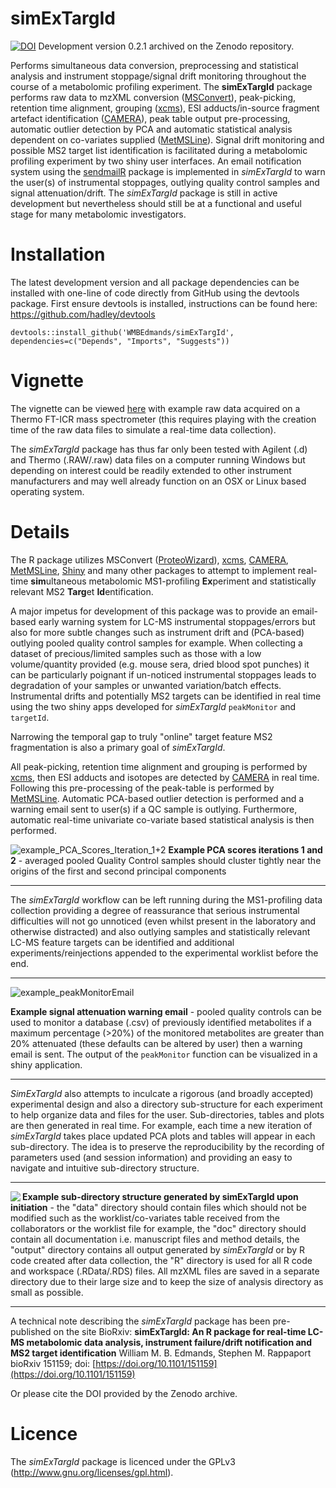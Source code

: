 simExTargId 
===========
[![DOI](https://zenodo.org/badge/DOI/10.5281/zenodo.806838.svg)](https://doi.org/10.5281/zenodo.806838) Development version 0.2.1 archived on the Zenodo repository. 

Performs simultaneous data conversion, preprocessing and statistical analysis and instrument stoppage/signal drift monitoring throughout the course of a metabolomic profiling experiment. The **simExTargId** package performs raw data to mzXML conversion ([MSConvert](http://proteowizard.sourceforge.net/)), peak-picking, retention time alignment, grouping ([xcms](https://bioconductor.org/packages/release/bioc/html/xcms.html)), ESI adducts/in-source fragment artefact identification ([CAMERA](https://bioconductor.org/packages/release/bioc/html/CAMERA.html)), peak table output pre-processing, automatic outlier detection by PCA and automatic  statistical analysis dependent on co-variates supplied ([MetMSLine](https://github.com/WMBEdmands/MetMSLine)). Signal drift monitoring and possible MS2 target list identification is facilitated during a metabolomic profiling experiment by two shiny user interfaces. An email notification system using the [sendmailR](https://cran.r-project.org/web/packages/sendmailR/index.html)
package is implemented in *simExTargId* to warn the user(s) of instrumental stoppages, outlying quality control samples and signal attenuation/drift. The *simExTargId* package is still in active development but nevertheless should still be at a functional and useful stage for many metabolomic investigators.

Installation
===============
The latest development version and all package dependencies can be installed with one-line of code directly from GitHub using the devtools package. First ensure devtools is installed, instructions can be found here: https://github.com/hadley/devtools
```{r}
devtools::install_github('WMBEdmands/simExTargId', dependencies=c("Depends", "Imports", "Suggests"))
```

Vignette
========
The vignette can be viewed [here](http://bit.ly/2rUQSAk) with example raw data acquired on a Thermo FT-ICR mass spectrometer (this requires playing with the creation time of the raw data files to simulate a real-time data collection).

The *simExTargId* package has thus far only been tested with Agilent (.d) and Thermo (.RAW/.raw) data files on a computer running Windows but depending on interest could be readily extended to other instrument manufacturers and may well already function on an OSX or Linux based operating system.

Details 
=======
The R package utilizes MSConvert ([ProteoWizard](http://proteowizard.sourceforge.net/)), [xcms](https://bioconductor.org/packages/release/bioc/html/xcms.html), [CAMERA](https://bioconductor.org/packages/release/bioc/html/CAMERA.html), [MetMSLine](https://github.com/WMBEdmands/MetMSLine), [Shiny](https://shiny.rstudio.com/) and many other packages to attempt to implement real-time **sim**ultaneous metabolomic MS1-profiling **Ex**periment and statistically relevant MS2 **Targ**et **Id**entification.

A major impetus for development of this package was to provide an email-based early warning system for LC-MS instrumental stoppages/errors but also for more subtle changes such as instrument drift and (PCA-based) outlying pooled quality control samples for example. When collecting a dataset of precious/limited samples such as those with a low volume/quantity provided (e.g. mouse sera, dried blood spot punches) it can be particularly poignant if un-noticed instrumental stoppages leads to degradation of your samples or unwanted variation/batch effects.
Instrumental drifts and potentially MS2 targets can be identified in real time using the two shiny apps developed for *simExTargId* `peakMonitor` and `targetId`.

Narrowing the temporal gap to truly "online" target feature MS2 fragmentation is also a primary goal of *simExTargId*. 

All peak-picking, retention time alignment and grouping is performed by [xcms](https://bioconductor.org/packages/release/bioc/html/xcms.html), then ESI adducts and isotopes are detected by [CAMERA](https://bioconductor.org/packages/release/bioc/html/CAMERA.html) in real time. Following this pre-processing of the peak-table is performed by [MetMSLine](https://github.com/WMBEdmands/MetMSLine). Automatic PCA-based outlier detection is performed and a warning email sent to user(s) if a QC sample is outlying. Furthermore, automatic real-time univariate co-variate based statistical analysis is then performed. 

![example_PCA_Scores_Iteration_1+2](https://github.com/WMBEdmands/simExTargId/blob/master/inst/extdata/pcaOutId_scores_iter1_2.png)
**Example PCA scores iterations 1 and 2** - averaged pooled Quality Control samples should cluster tightly near the origins of the first and second principal components

******
The *simExTargId* workflow can be left running during the MS1-profiling data collection providing a degree of reassurance that serious instrumental difficulties will not go unnoticed (even whilst present in the laboratory and otherwise distracted) and also outlying samples and statistically relevant LC-MS feature targets can be identified and additional experiments/reinjections appended to the experimental worklist before the end.
******

![example_peakMonitorEmail](https://github.com/WMBEdmands/simExTargId/blob/master/inst/extdata/examplePeakMonitorEmail.PNG)

**Example signal attenuation warning email** - pooled quality controls can be used to monitor a database (.csv) of previously identified metabolites if a maximum percentage (>20%) of the monitored metabolites are greater than 20% attenuated (these defaults can be altered by user) then a warning email is sent. The output of the `peakMonitor` function can be visualized in a shiny application.

******
*SimExTargId* also attempts to inculcate a rigorous (and broadly accepted) experimental design and also a directory sub-structure for each experiment to help organize data and files for the user. Sub-directories, tables and plots are then generated in real time. For example, each time a new iteration of *simExTargId* takes place updated PCA plots and tables will appear in each sub-directory. The idea is to preserve the reproducibility by the recording of parameters used (and session information) and providing an easy to navigate and intuitive sub-directory structure.
******

<img align="left" src="https://github.com/WMBEdmands/simExTargId/blob/master/inst/extdata/subdirStr_example.PNG">

**Example sub-directory structure generated by simExTargId upon initiation** - the "data" directory should contain files which should not be modified such as the worklist/co-variates table received from the collaborators or the worklist file for example, the "doc" directory should contain all documentation i.e. manuscript files and method details, the "output" directory contains all output generated by *simExTargId* or by R code created after data collection, the "R" directory is used for all R code and workspace (.RData/.RDS) files. All mzXML files are saved in a separate directory due to their large size and to keep the size of analysis directory as small as possible.
******
A technical note describing the *simExTargId* package has been pre-published on the site BioRxiv:
**simExTargId: An R package for real-time LC-MS metabolomic data analysis, instrument failure/drift notification and MS2 target identification**
William M. B. Edmands, Stephen M. Rappaport
bioRxiv 151159; doi: [https://doi.org/10.1101/151159](https://doi.org/10.1101/151159)

Or please cite the DOI provided by the Zenodo archive.

Licence
=============
The *simExTargId* package is licenced under the GPLv3 (http://www.gnu.org/licenses/gpl.html).

 
